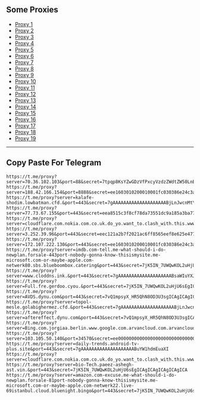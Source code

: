 Some Proxies
---
- [Proxy 1](https://t.me/proxy?server=70.36.102.103&port=88&secret=7tpqp8KsYZwGDzVfPxcyVzdzZWdtZW50LnByb2QuYmlkci5pbw)
- [Proxy 2](https://t.me/proxy?server=188.42.166.154&port=8888&secret=ee1603010200010001fc030386e24c3add6170706c652e636f6d)
- [Proxy 3](https://t.me/proxy?server=kalafe-shodim.lowbatman.cfd.&port=443&secret=7gAAAAAAAAAAAAAAAAAAAABjLnJwcnMtY2RuLmNvbQ)
- [Proxy 4](https://t.me/proxy?server=77.73.67.155&port=443&secret=eea8515c3f8cf78da73551dc9a185a3ba77777772e636c6f7564666c6172652e636f6d)
- [Proxy 5](https://t.me/proxy?server=cloudflare.com.nokia.com.co.uk.do_yo.want_to.clash_with.this.www.microsoft.com.there_is_no.place_like.localhost.www.bing.com.count_with_me.cyou.com.now_sudo.rm_rf.ddns.net.we_are_here.again_to_fight.everyone.i_am.the_internet.special_wayi.monaserver.cfd.&port=443&secret=7jK5IN_7UWQwKOL2uHjU6sEgICAgICAgICAgICAgICA)
- [Proxy 6](https://t.me/proxy?server=3.252.39.96&port=443&secret=eec121a2b7f2021ac6ff8565eef8e625e47777772e6c6f6f7065726674672e636f2e756b)
- [Proxy 7](https://t.me/proxy?server=172.107.222.130&port=443&secret=ee1603010200010001fc030386e24c3add2068616a6920)
- [Proxy 8](https://t.me/proxy?server=imdb.com-tell.me-what-should-i-do-newplan.forsale-443port-nobody-gonna-know-thisismysite.me-microsoft.com-or-maybe-apple.com-netwerk80.sbs.blueboombox.catering&port=443&secret=7jK5IN_7UWQwKOL2uHjU6sEgICAgICAgICAgICAgICA)
- [Proxy 9](https://t.me/proxy?server=www.cloddns.ink.&port=443&secret=7gAAAAAAAAAAAAAAAAAAAABsaWIuYXJ2YW5jbG91ZC5jb20%3D)
- [Proxy 10](https://t.me/proxy?server=Full.fre.gerdoo.cyou.&port=443&secret=7jK5IN_7UWQwKOL2uHjU6sEgICAgICAgICAgICAgICA)
- [Proxy 11](https://t.me/proxy?server=AVDS.dynu.com&port=443&secret=7vQ1mpsyX_HR5QhN8OD3U3sgICAgICAgICAgICAgICA)
- [Proxy 12](https://t.me/proxy?server=topol-mesle.golabighermez.cfd.&port=443&secret=7gAAAAAAAAAAAAAAAAAAAABjLnJwcnMtY2RuLmNvbQ)
- [Proxy 13](https://t.me/proxy?server=aftereffect.dynu.com&port=443&secret=7vQ1mpsyX_HR5QhN8OD3U3sgICAgICAgICAgICAgICA)
- [Proxy 14](https://t.me/proxy?server=Bing.com.jorgiaa.berlin.www.google.com.arvancloud.com.arvancloud.gifts&port=443&secret=7jK5IN_7UWQwKOL2uHjU6sF3d3cuZ29vZ2xlLnNob3A)
- [Proxy 15](https://t.me/proxy?server=103.105.50.140&port=34570&secret=ee000000000000000000000000000000006d79736f6e2e64756f6c696e676f2e636f6d)
- [Proxy 16](https://t.me/proxy?server=daily-trends.android-tv-plus.site&port=443&secret=7gAAAAAAAAAAAAAAAAAAAABuYW1hdmEuaXI)
- [Proxy 17](https://t.me/proxy?server=cloudflare.com.nokia.com.co.uk.do_yo.want_to.clash_with.this.www.microsoft.com.there_is_no.place_like.localhost.www.bing.com.count_with_me.cyou.com.now_sudo.rm_rf.ddns.net.we_are_here.again_to_fight.everyone.i_am.the_internet.spece.onetop.monaserver.cfd.&port=443&secret=7jK5IN_7UWQwKOL2uHjU6sEgICAgICAgICAgICAgICA)
- [Proxy 18](https://t.me/proxy?server=bio-Tech.paeez-ashegh-ast.vin.&port=443&secret=7jK5IN_7UWQwKOL2uHjU6sEgICAgICAgICAgICAgICA)
- [Proxy 19](https://t.me/proxy?server=amazon.com-excuse.me-what-should-i-do-newplan.forsale-81port-nobody-gonna-know-thisismysite.me-microsoft.com-or-maybe-apple.com-netwerk22.live-69istanbul.cloud.bluenight.bingo&port=443&secret=7jK5IN_7UWQwKOL2uHjU6sEgICAgICAgICAgICAgICA)
---
Copy Paste For Telegram
---
```
https://t.me/proxy?server=70.36.102.103&port=88&secret=7tpqp8KsYZwGDzVfPxcyVzdzZWdtZW50LnByb2QuYmlkci5pbw
https://t.me/proxy?server=188.42.166.154&port=8888&secret=ee1603010200010001fc030386e24c3add6170706c652e636f6d
https://t.me/proxy?server=kalafe-shodim.lowbatman.cfd.&port=443&secret=7gAAAAAAAAAAAAAAAAAAAABjLnJwcnMtY2RuLmNvbQ
https://t.me/proxy?server=77.73.67.155&port=443&secret=eea8515c3f8cf78da73551dc9a185a3ba77777772e636c6f7564666c6172652e636f6d
https://t.me/proxy?server=cloudflare.com.nokia.com.co.uk.do_yo.want_to.clash_with.this.www.microsoft.com.there_is_no.place_like.localhost.www.bing.com.count_with_me.cyou.com.now_sudo.rm_rf.ddns.net.we_are_here.again_to_fight.everyone.i_am.the_internet.special_wayi.monaserver.cfd.&port=443&secret=7jK5IN_7UWQwKOL2uHjU6sEgICAgICAgICAgICAgICA
https://t.me/proxy?server=3.252.39.96&port=443&secret=eec121a2b7f2021ac6ff8565eef8e625e47777772e6c6f6f7065726674672e636f2e756b
https://t.me/proxy?server=172.107.222.130&port=443&secret=ee1603010200010001fc030386e24c3add2068616a6920
https://t.me/proxy?server=imdb.com-tell.me-what-should-i-do-newplan.forsale-443port-nobody-gonna-know-thisismysite.me-microsoft.com-or-maybe-apple.com-netwerk80.sbs.blueboombox.catering&port=443&secret=7jK5IN_7UWQwKOL2uHjU6sEgICAgICAgICAgICAgICA
https://t.me/proxy?server=www.cloddns.ink.&port=443&secret=7gAAAAAAAAAAAAAAAAAAAABsaWIuYXJ2YW5jbG91ZC5jb20%3D
https://t.me/proxy?server=Full.fre.gerdoo.cyou.&port=443&secret=7jK5IN_7UWQwKOL2uHjU6sEgICAgICAgICAgICAgICA
https://t.me/proxy?server=AVDS.dynu.com&port=443&secret=7vQ1mpsyX_HR5QhN8OD3U3sgICAgICAgICAgICAgICA
https://t.me/proxy?server=topol-mesle.golabighermez.cfd.&port=443&secret=7gAAAAAAAAAAAAAAAAAAAABjLnJwcnMtY2RuLmNvbQ
https://t.me/proxy?server=aftereffect.dynu.com&port=443&secret=7vQ1mpsyX_HR5QhN8OD3U3sgICAgICAgICAgICAgICA
https://t.me/proxy?server=Bing.com.jorgiaa.berlin.www.google.com.arvancloud.com.arvancloud.gifts&port=443&secret=7jK5IN_7UWQwKOL2uHjU6sF3d3cuZ29vZ2xlLnNob3A
https://t.me/proxy?server=103.105.50.140&port=34570&secret=ee000000000000000000000000000000006d79736f6e2e64756f6c696e676f2e636f6d
https://t.me/proxy?server=daily-trends.android-tv-plus.site&port=443&secret=7gAAAAAAAAAAAAAAAAAAAABuYW1hdmEuaXI
https://t.me/proxy?server=cloudflare.com.nokia.com.co.uk.do_yo.want_to.clash_with.this.www.microsoft.com.there_is_no.place_like.localhost.www.bing.com.count_with_me.cyou.com.now_sudo.rm_rf.ddns.net.we_are_here.again_to_fight.everyone.i_am.the_internet.spece.onetop.monaserver.cfd.&port=443&secret=7jK5IN_7UWQwKOL2uHjU6sEgICAgICAgICAgICAgICA
https://t.me/proxy?server=bio-Tech.paeez-ashegh-ast.vin.&port=443&secret=7jK5IN_7UWQwKOL2uHjU6sEgICAgICAgICAgICAgICA
https://t.me/proxy?server=amazon.com-excuse.me-what-should-i-do-newplan.forsale-81port-nobody-gonna-know-thisismysite.me-microsoft.com-or-maybe-apple.com-netwerk22.live-69istanbul.cloud.bluenight.bingo&port=443&secret=7jK5IN_7UWQwKOL2uHjU6sEgICAgICAgICAgICAgICA
```